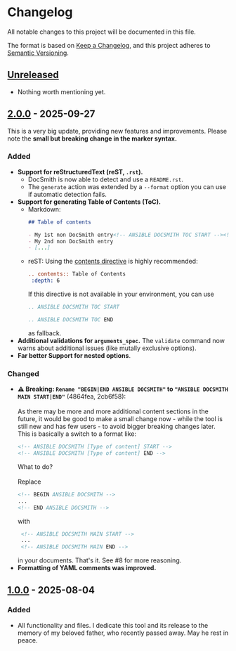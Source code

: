 # Changelog

All notable changes to this project will be documented in this file.

The format is based on [Keep a Changelog](https://keepachangelog.com/en/1.0.0/),
and this project adheres to [Semantic Versioning](https://semver.org/spec/v2.0.0.html).


## [Unreleased]

- Nothing worth mentioning yet.


## [2.0.0] - 2025-09-27

This is a very big update, providing new features and improvements. Please note the **small but breaking change in the marker syntax.**

### Added

- **Support for reStructuredText (reST, `.rst`).**
  - DocSmith is now able to detect and use a `README.rst`.
  - The `generate` action was extended by a `--format` option you can use if automatic detection fails.
- **Support for generating Table of Contents (ToC).**
  * Markdown:
    ```markdown
    ## Table of contents

    - My 1st non DocSmith entry<!-- ANSIBLE DOCSMITH TOC START --><!-- ANSIBLE DOCSMITH TOC END -->
    - My 2nd non DocSmith entry
    - [...]
    ```
  * reST: Using the [contents directive](https://docutils.sourceforge.io/docs/ref/rst/directives.html#document-parts) is highly recommended:
    ```reStructuredText
    .. contents:: Table of Contents
     :depth: 6
    ```
    If this directive is not available in your environment, you can use
    ```reStructuredText
    .. ANSIBLE DOCSMITH TOC START

    .. ANSIBLE DOCSMITH TOC END
    ```
    as fallback.
- **Additional validations for `arguments_spec`.** The `validate` command now warns about additional issues (like mutally exclusive options).
- **Far better Support for nested options**.


### Changed

- **⚠ Breaking: `Rename "BEGIN|END ANSIBLE DOCSMITH"` to `"ANSIBLE DOCSMITH MAIN START|END"`** (4864fea, 2cb6f58):<br><br>As there may be more and more additional content sections in the future, it would be good to make a small change now - while the tool is still new and has few users - to avoid bigger breaking changes later. This is basically a switch to a format like:
  ```markdown
  <!-- ANSIBLE DOCSMITH [Type of content] START -->
  <!-- ANSIBLE DOCSMITH [Type of content] END -->
  ```
  What to do?<br><br>Replace
  ```markdown
  <!-- BEGIN ANSIBLE DOCSMITH -->
  ...
  <!-- END ANSIBLE DOCSMITH -->
  ```
  with
  ```markdown
   <!-- ANSIBLE DOCSMITH MAIN START -->
   ...
   <!-- ANSIBLE DOCSMITH MAIN END -->
  ```
  in your documents. That's it. See #8 for more reasoning.
- **Formatting of YAML comments was improved.**


## [1.0.0] - 2025-08-04

### Added

- All functionality and files. I dedicate this tool and its release to the memory of my beloved father, who recently passed away. May he rest in peace.


[unreleased]: https://github.com/foundata/ansible-docsmith/compare/v2.0.0...HEAD
[2.0.0]: https://github.com/foundata/ansible-docsmith/releases/tag/v2.0.0
[1.0.0]: https://github.com/foundata/ansible-docsmith/releases/tag/v1.0.0
